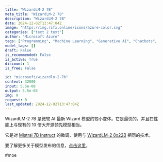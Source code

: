 ```yaml
---
title: "WizardLM-2 7B"
meta_title: "WizardLM-2 7B"
description: "WizardLM-2 7B"
date: 2024-12-02T13:47:04Z
image: "https://img.rifx.online/icons/azure-color.svg"
categories: ["text 2 text"]
author: "Microsoft Azure"
tags: ["Programming", "Machine Learning", "Generative AI", "Chatbots", "Data Science"]
model_tags: []
draft: False
is_recommended: False
is_active: True
discount: 1
is_free: False

id: "microsoft/wizardlm-2-7b"
context: 32000
input: 5.5e-08
output: 5.5e-08
img: 0
request: 0
last_updated: 2024-12-02T13:47:04Z
---
```


WizardLM-2 7B 是微软 AI 最新 Wizard 模型的较小变体。它是最快的，并且在性能上与现有的 10 倍大开源领先模型相当。

它是对 [Mistral 7B Instruct](/mistralai/mistral-7b-instruct) 的微调，使用与 [WizardLM-2 8x22B](/microsoft/wizardlm-2-8x22b) 相同的技术。

要了解更多关于模型发布的信息，[点击这里](https://wizardlm.github.io/WizardLM2/)。

#moe

